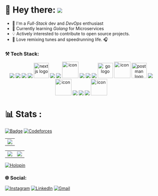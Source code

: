 <!--<div align="center">
<img src="https://github.com/Anmol-Baranwal/Cool-GIFs-For-GitHub/assets/74038190/0c7eb6ed-663b-4ce4-bfbd-18239a38ba1b" width="100%">
</div>-->

# 👋 Hey there: ![](https://komarev.com/ghpvc/?username=ShinichiShi&label=Profile+views&style=flat&color=blueviolet)
- 🌱 I'm a *Full-Stack* dev and *DevOps* enthusiast
- 🌱 Currently learning *Golang* for Microservices
- 💡 Actively interested to contribute to open source projects.
- 🎵 Love remixing tunes and speedrunning life. 🎧

### ⚒️ Tech Stack:
<p align="center">
    <img src="https://skillicons.dev/icons?i=js" />
    <img src="https://skillicons.dev/icons?i=solidity" />
    <img src="https://skillicons.dev/icons?i=python" />
    <img src="https://skillicons.dev/icons?i=tailwind" />
    <img src="https://cdn.jsdelivr.net/gh/devicons/devicon/icons/nextjs/nextjs-original.svg" height="50" alt="nextjs logo"  />
    <img src="https://skillicons.dev/icons?i=nodejs" />
    <img src="https://skillicons.dev/icons?i=c" />
    <img src="https://techstack-generator.vercel.app/cpp-icon.svg" alt="icon" width="54" height="54" />
    <img src="https://skillicons.dev/icons?i=ts" />
    <img src="https://skillicons.dev/icons?i=express" />
    <img src="https://skillicons.dev/icons?i=firebase" />
    <img src="https://cdn.jsdelivr.net/gh/devicons/devicon/icons/go/go-original.svg" height="50" alt="go logo"  />
    <img src="https://techstack-generator.vercel.app/prettier-icon.svg" alt="icon" width="54" height="54" />
    <img src="https://cdn.simpleicons.org/postman/FF6C37" height="50" alt="postman logo" />
    <img src="https://skillicons.dev/icons?i=vite" />
    <img src="https://techstack-generator.vercel.app/react-icon.svg" alt="icon" width="54" height="54" />
    <img src="https://skillicons.dev/icons?i=git" />
    <img src="https://skillicons.dev/icons?i=githubactions" />
    <img src="https://skillicons.dev/icons?i=github" />
    <img src="https://techstack-generator.vercel.app/docker-icon.svg" alt="icon" width="54" height="54" />
 </p>
 
# 📊 Stats :
[![Badge](https://cp-logo.vercel.app/codechef/shinichishi)](https://www.codechef.com/users/shinichishi) [![Codeforces](https://badges.riever.dev/codeforces/Shinichi_shi.svg)](https://codeforces.com/profile/jo_on)
<table align="center">
  <tr>
    <td>
      <img src="https://github-readme-streak-stats.herokuapp.com?user=ShinichiShi&theme=black-ice&hide_border=true&card_width=705">
    </td>
  </tr>
</table>

<table align="center">
  <tr>
    <td>
      <img src="http://github-profile-summary-cards.vercel.app/api/cards/stats?username=ShinichiShi&theme=transparent">
    </td>
    <td>
      <img src="http://github-profile-summary-cards.vercel.app/api/cards/most-commit-language?username=ShinichiShi&theme=transparent">
    </td>
  </tr>
</table>

[![Holopin](https://holopin.me/ShinichiShi)](https://holopin.io/@ShinichiShi)

### 🌐 Social:
[![Instagram](https://img.shields.io/badge/Instagram-%23E4405F.svg?logo=Instagram&logoColor=white)](https://www.instagram.com/shinichi_shi/)  [![LinkedIn](https://img.shields.io/badge/LinkedIn-%230077B5.svg?logo=linkedin&logoColor=white)](https://www.linkedin.com/in/supreeth-c-shinichi/) [![Gmail](https://img.shields.io/badge/Gmail-D14836?logo=gmail&logoColor=white)](mailto:supreeth2020@gmail.com)
